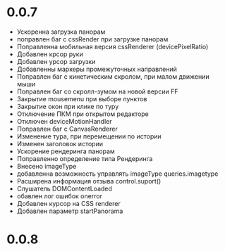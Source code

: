 0.0.7
=====
* Ускоренна загрузка панорам
* поправлен баг с cssRender при загрузке панорам
* Поправленна мобильная версия cssRenderer (devicePixelRatio)
* Добавлен крсор руки
* Добавлен урсор загрузки
* Добавленны маркеры промежуточных направлений 
* Поправлен баг с кинетическим скролом, при малом движении мыши
* Поправлен баг со скролл-зумом на новой версии FF
* Закрытие mousemenu при выборе пунктов
* Закрытие окон при клике по туру
* Отключение ПКМ при открытом редакторе
* Отключен deviceMotionHandler
* Поправлен баг с CanvasRenderer
* Изменение тура, при перемещении по истории
* Изменен заголовок истории
* Ускорение рендеринга панорам
* Поправленно определение типа Рендеринга 
* Внесено imageType
* добавленна возможность управлять imageType queries.imagetype
* Расширена информация отзыва control.suport()
* Слушатель DOMContentLoaded
* обавлен лог ошибок onerror
* Добавлен курсор на CSS renderer
* Добавлен параметр startPanorama

0.0.8
===== 